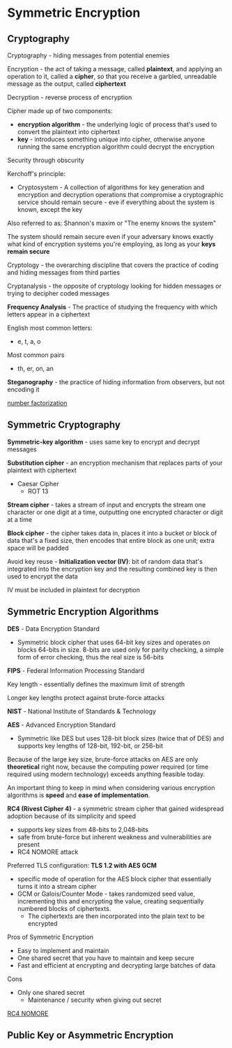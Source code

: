 # Symmetric Encryption

## Cryptography

Cryptography - hiding messages from potential enemies

Encryption - the act of taking a message, called **plaintext**, and applying an operation to it, called a **cipher**, so that you receive a garbled, unreadable message as the output, called **ciphertext**

Decryption - reverse process of encryption

Cipher made up of two components:

* **encryption algorithm** - the underlying logic of process that's used to convert the plaintext into ciphertext
* **key** - introduces something unique into cipher, otherwise anyone running the same encryption algorithm could decrypt the encryption

Security through obscurity

Kerchoff's principle:

* Cryptosystem - A collection of algorithms for key generation and encryption and decryption operations that compromise  a cryptographic service should remain secure - eve if everything about the system is known, except the key

Also referred to as:    Shannon's maxim or "The enemy knows the system"

The system should remain secure even if your adversary knows exactly what kind of encryption systems you're employing, as long as your **keys remain secure**

Cryptology - the overarching discipline that covers the practice of coding and hiding messages from third parties

Cryptanalysis - the opposite of cryptology looking for hidden messages or trying to decipher coded messages

**Frequency Analysis** - The practice of studying the frequency with which letters appear in a ciphertext

English most common letters:

* e, t, a, o

Most common pairs

* th, er, on, an

**Steganography** - the practice of hiding information from observers, but not encoding it

[number factorization](https://en.wikipedia.org/wiki/Integer_factorization)

## Symmetric Cryptography

**Symmetric-key algorithm** - uses same key to encrypt and decrypt messages

**Substitution cipher** - an encryption mechanism that replaces parts of your plaintext with ciphertext

* Caesar Cipher
  * ROT 13

**Stream cipher** - takes a stream of input and encrypts the stream one character or one digit at a time, outputting one encrypted character or digit at a time

**Block cipher** - the cipher takes data in,  places it into a bucket or block of data that's a fixed size, then encodes that entire block as one unit; extra space will be padded

Avoid key reuse - **Initialization vector (IV)**: bit of random data that's integrated into the encryption key and the resulting combined key is then used to encrypt the data

IV must be included in plaintext for decryption

## Symmetric Encryption Algorithms

**DES** - Data Encryption Standard

* Symmetric block cipher that uses 64-bit key sizes and operates on blocks 64-bits in size.  8-bits are used only for parity checking, a simple form of error checking, thus the real size is 56-bits 

**FIPS** - Federal Information Processing Standard

Key length - essentially defines the maximum limit of strength

Longer key lengths protect against brute-force attacks

**NIST** - National Institute of Standards & Technology

**AES** - Advanced Encryption Standard

* Symmetric like DES but uses 128-bit block sizes (twice that of DES) and supports key lengths of 128-bit, 192-bit, or 256-bit

Because of the large key size, brute-force attacks on AES are only **theoretical** right now, because the computing power required (or time required using modern technology) exceeds anything feasible today.

An important thing to keep in mind when considering various encryption algorithms is **speed** and **ease of implementation**.

**RC4 (Rivest Cipher 4)** - a symmetric stream cipher that gained widespread adoption because of its simplicity and speed

* supports key sizes from 48-bits to 2,048-bits
* safe from brute-force but inherent weakness and vulnerabilities are present
* RC4 NOMORE attack

Preferred TLS configuration: **TLS 1.2 with AES GCM**

* specific mode of operation for the AES block cipher that essentially turns it into a stream cipher
* GCM or Galois/Counter Mode - takes randomized seed value, incrementing this and encrypting the value, creating sequentially numbered blocks of ciphertexts.
  * The ciphertexts are then incorporated into the plain text to be encrypted

Pros of Symmetric Encryption

* Easy to implement and maintain
* One shared secret that you have to maintain and keep secure
* Fast and efficient at encrypting and decrypting large batches of data

Cons

* Only one shared secret
  * Maintenance / security when giving out secret

[RC4 NOMORE](https://www.rc4nomore.com/)

## Public Key or Asymmetric Encryption

